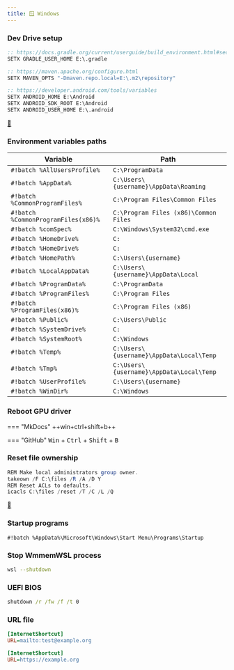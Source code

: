 ```yaml
---
title: 🪟 Windows
---
```


### Dev Drive setup

```cmd
:: https://docs.gradle.org/current/userguide/build_environment.html#sec:gradle_environment_variables
SETX GRADLE_USER_HOME E:\.gradle

:: https://maven.apache.org/configure.html
SETX MAVEN_OPTS "-Dmaven.repo.local=E:\.m2\repository"

:: https://developer.android.com/tools/variables
SETX ANDROID_HOME E:\Android
SETX ANDROID_SDK_ROOT E:\Android
SETX ANDROID_USER_HOME E:\.android
```

[🔗](https://learn.microsoft.com/en-us/windows/dev-drive/)

### Environment variables paths

| Variable | Path |
|----------|------|
| `#!batch %AllUsersProfile%` | `C:\ProgramData` |
| `#!batch %AppData%` | `C:\Users\{username}\AppData\Roaming` |
| `#!batch %CommonProgramFiles%` | `C:\Program Files\Common Files` |
| `#!batch %CommonProgramFiles(x86)%` | `C:\Program Files (x86)\Common Files` |
| `#!batch %comSpec%` | `C:\Windows\System32\cmd.exe` |
| `#!batch %HomeDrive%` | `C:` |
| `#!batch %HomeDrive%` | `C:` |
| `#!batch %HomePath%` | `C:\Users\{username}` |
| `#!batch %LocalAppData%` | `C:\Users\{username}\AppData\Local` |
| `#!batch %ProgramData%` | `C:\ProgramData` |
| `#!batch %ProgramFiles%` | `C:\Program Files` |
| `#!batch %ProgramFiles(x86)%` | `C:\Program Files (x86)` |
| `#!batch %Public%` | `C:\Users\Public` |
| `#!batch %SystemDrive%` | `C:` |
| `#!batch %SystemRoot%` | `C:\Windows` |
| `#!batch %Temp%` | `C:\Users\{username}\AppData\Local\Temp` |
| `#!batch %Tmp%` | `C:\Users\{username}\AppData\Local\Temp` |
| `#!batch %UserProfile%` | `C:\Users\{username}` |
| `#!batch %WinDir%` | `C:\Windows` |

### Reboot GPU driver

=== "MkDocs"
    ++win+ctrl+shift+b++

=== "GitHub"
    <kbd>Win</kbd> + <kbd>Ctrl</kbd> + <kbd>Shift</kbd> + <kbd>B</kbd>

### Reset file ownership

```powershell
REM Make local administrators group owner.
takeown /F C:\files /R /A /D Y
REM Reset ACLs to defaults.
icacls C:\files /reset /T /C /L /Q
```

[🔗](https://superuser.com/a/813881/733209)

### Startup programs

`#!batch %AppData%\Microsoft\Windows\Start Menu\Programs\Startup`

### Stop WmmemWSL process

```bash
wsl --shutdown
```

### UEFI BIOS

```bat
shutdown /r /fw /f /t 0
```

### URL file

```ini title="email.url"
[InternetShortcut]
URL=mailto:test@example.org
```

```ini title="example.url"
[InternetShortcut]
URL=https://example.org
```
